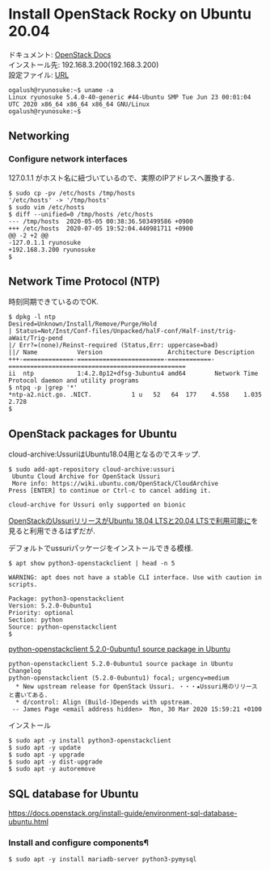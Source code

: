 # Install OpenStack Rocky on Ubuntu 20.04
ドキュメント: [OpenStack Docs](https://docs.openstack.org/install-guide/)  
インストール先: 192.168.3.200(192.168.3.200)  
設定ファイル: [URL](URL)
```
ogalush@ryunosuke:~$ uname -a
Linux ryunosuke 5.4.0-40-generic #44-Ubuntu SMP Tue Jun 23 00:01:04 UTC 2020 x86_64 x86_64 x86_64 GNU/Linux
ogalush@ryunosuke:~$
```

## Networking
### Configure network interfaces
127.0.1.1 がホスト名に紐づいているので、実際のIPアドレスへ置換する.
```
$ sudo cp -pv /etc/hosts /tmp/hosts
'/etc/hosts' -> '/tmp/hosts'
$ sudo vim /etc/hosts
$ diff --unified=0 /tmp/hosts /etc/hosts
--- /tmp/hosts  2020-05-05 00:38:36.503499586 +0900
+++ /etc/hosts  2020-07-05 19:52:04.440981711 +0900
@@ -2 +2 @@
-127.0.1.1 ryunosuke
+192.168.3.200 ryunosuke
$
```

## Network Time Protocol (NTP)
時刻同期できているのでOK.
```
$ dpkg -l ntp
Desired=Unknown/Install/Remove/Purge/Hold
| Status=Not/Inst/Conf-files/Unpacked/halF-conf/Half-inst/trig-aWait/Trig-pend
|/ Err?=(none)/Reinst-required (Status,Err: uppercase=bad)
||/ Name           Version                  Architecture Description
+++-==============-========================-============-=================================================
ii  ntp            1:4.2.8p12+dfsg-3ubuntu4 amd64        Network Time Protocol daemon and utility programs
$ ntpq -p |grep '*'
*ntp-a2.nict.go. .NICT.           1 u   52   64  177    4.558    1.035   2.728
$
```

## OpenStack packages for Ubuntu
cloud-archive:UssuriはUbuntu18.04用となるのでスキップ.
```
$ sudo add-apt-repository cloud-archive:ussuri
 Ubuntu Cloud Archive for OpenStack Ussuri
 More info: https://wiki.ubuntu.com/OpenStack/CloudArchive
Press [ENTER] to continue or Ctrl-c to cancel adding it.

cloud-archive for Ussuri only supported on bionic
```
[OpenStackのUssuriリリースがUbuntu 18.04 LTSと20.04 LTSで利用可能に](https://jp.ubuntu.com/blog/openstack%E3%81%AEussuri%E3%83%AA%E3%83%AA%E3%83%BC%E3%82%B9%E3%81%8Cubuntu-18-04-lts%E3%81%A820-04-lts%E3%81%A7%E5%88%A9%E7%94%A8%E5%8F%AF%E8%83%BD%E3%81%AB)を見ると利用できるはずだが.

デフォルトでussuriパッケージをインストールできる模様.
```
$ apt show python3-openstackclient | head -n 5

WARNING: apt does not have a stable CLI interface. Use with caution in scripts.

Package: python3-openstackclient
Version: 5.2.0-0ubuntu1
Priority: optional
Section: python
Source: python-openstackclient
$ 
```
[python-openstackclient 5.2.0-0ubuntu1 source package in Ubuntu](https://launchpad.net/ubuntu/+source/python-openstackclient/5.2.0-0ubuntu1)
```
python-openstackclient 5.2.0-0ubuntu1 source package in Ubuntu
Changelog
python-openstackclient (5.2.0-0ubuntu1) focal; urgency=medium
  * New upstream release for OpenStack Ussuri. ・・・★Ussuri用のリリースと書いてある.
  * d/control: Align (Build-)Depends with upstream.
 -- James Page <email address hidden>  Mon, 30 Mar 2020 15:59:21 +0100
```

インストール
```
$ sudo apt -y install python3-openstackclient
$ sudo apt -y update
$ sudo apt -y upgrade
$ sudo apt -y dist-upgrade
$ sudo apt -y autoremove
```

## SQL database for Ubuntu
https://docs.openstack.org/install-guide/environment-sql-database-ubuntu.html

### Install and configure components¶
```
$ sudo apt -y install mariadb-server python3-pymysql
```

